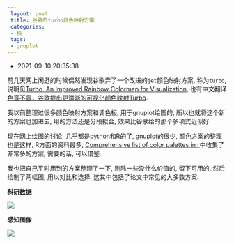 ```yaml
---
 layout: post
 title: 谷歌的turbo颜色映射方案
 categories:
 - 科
 tags:
 - gnuplot
---
```


- 2021-09-10 20:35:38

前几天网上闲逛的时候偶然发现谷歌弄了一个改进的`jet`颜色映射方案, 称为`turbo`, 说明见[Turbo, An Improved Rainbow Colormap for Visualization](https://ai.googleblog.com/2019/08/turbo-improved-rainbow-colormap-for.html), 也有中文翻译[色盲不盲，谷歌提出更清晰的可视化颜色映射Turbo](https://zhuanlan.zhihu.com/p/79972350).

我以前整理过很多颜色映射方案和调色板, 用于gnuplot绘图的, 所以也就将这个新的方案也加进去, 用的方法还是分段拟合, 效果比谷歌给的那个多项式近似好.

现在网上绘图的讨论, 几乎都是python和R的了, gnuplot的很少, 颜色方案的整理也是这样, R方面的资料最多, [Comprehensive list of color palettes in r](https://github.com/EmilHvitfeldt/r-color-palettes)中收集了非常多的方案, 需要的话, 可以借鉴.

我也把自己平时用到的方案整理了一下, 剔除一些没什么价值的, 留下可用的, 然后绘制了两幅图, 用以对比和选择. 这其中包括了论文中常见的大多数方案.

__科研数据__

![](http://jerkwin.github.io/pic/cm-1.png)

__感知图像__

![](http://jerkwin.github.io/pic/cm-2.png)
